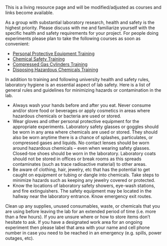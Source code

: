 This is a living resource page and will be modified/adjusted as courses and links become available.

As a group with substantial laboratory research, health and safety is the highest priority. Please discuss with me and familiarize yourself with the specific health and safety requirements for your project. For people doing experiments please plan to take the following courses as soon as convenient:
- [Personal Protective Equipment Training](https://canvas.wisc.edu/enroll/33HHHJ/)
- [Chemical Safety Training](https://ehs.wisc.edu/chemical-safety-training/)
- [Compressed Gas Cylinders Training](https://canvas.wisc.edu/enroll/46RE8L)
- [Disposing Hazardous Chemicals Training](https://canvas.wisc.edu/enroll/DXH9JC)

In addition to training and following university health and safety rules, laboratory hygiene is an essential aspect of lab safety. Here is a list of general rules and guidelines for minimizing hazards or contamination in the lab. 
- Always wash your hands before and after you eat. Never consume and/or store food or beverages or apply cosmetics in areas where hazardous chemicals or bacteria are used or stored.
- Wear gloves and other personal protective equipment for the appropriate experiments. Laboratory safety glasses or goggles should be worn in any area where chemicals are used or stored. They should also be worn anytime there is a chance of splashes, particulates, or compressed gases and liquids. No contact lenses should be worn around hazardous chemicals – even when wearing safety glasses. Closed-toe shoes should be worn in the laboratory. Laboratory coats should not be stored in offices or break rooms as this spreads contaminates (such as trace radioactive material) to other areas.
- Be aware of clothing, hair, jewelry, etc that has the potential to get caught on equipment or tubing or dangle into chemicals. Take steps to minimize hazards such as keeping any jewelry covered or protected.  
- Know the locations of laboratory safety showers, eye-wash stations, and fire extinguishers. The safety equipment may be located in the hallway near the laboratory entrance. Know emergency exit routes.

Clean up any supplies, unused consumables, waste, or chemicals that you are using before leaving the lab for an extended period of time (i.e. more than a few hours). If you are unsure where or how to store items don’t hesitate to ask. If you have a designated work area for an ongoing experiment then please label that area with your name and cell phone number in case you need to be reached in an emergency (e.g. spills, power outages, etc).
